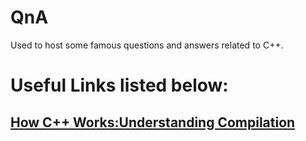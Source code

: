 # QnA

Used to host some famous questions and answers related to C++.

# Useful Links listed below:

## [How C++ Works:Understanding Compilation](https://www.toptal.com/c-plus-plus/c-plus-plus-understanding-compilation)
